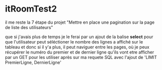 # itRoomTest2
 

il me reste la 7 étape du projet "Mettre en place une pagination sur la page de liste des utilisateurs"

que si j'avais plus de temps  je le ferai par un ajout de la balise <strong>select</strong> pour que l'utilisateur peut séléctioner le nombre des lignes a affiché sur le tableau et donc si il y'a plus, il peut naviguer entre les pages, où je peux récupérer le numéro du premier et de dernier ligne qu'ils vont etre afficher par un GET pour les utiliser après sur ma requete SQL avec l'ajout de 'LIMIT PremierLigne, DernierLigne'
